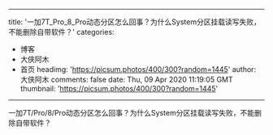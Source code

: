 
---
title: '一加7T_Pro_8_Pro动态分区怎么回事？为什么System分区挂载读写失败，不能删除自带软件？'
categories: 
 - 博客
 - 大侠阿木
 - 首页
headimg: 'https://picsum.photos/400/300?random=1445'
author: 大侠阿木
comments: false
date: Thu, 09 Apr 2020 11:19:05 GMT
thumbnail: 'https://picsum.photos/400/300?random=1445'
---

<div>   
一加7T/Pro/8/Pro动态分区怎么回事？为什么System分区挂载读写失败，不能删除自带软件？  
</div>
            